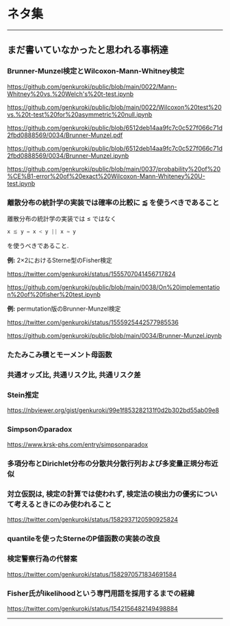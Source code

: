 # ネタ集

---

## まだ書いていなかったと思われる事柄達

### Brunner-Munzel検定とWilcoxon-Mann-Whitney検定

https://github.com/genkuroki/public/blob/main/0022/Mann-Whitney%20vs.%20Welch's%20t-test.ipynb

https://github.com/genkuroki/public/blob/main/0022/Wilcoxon%20test%20vs.%20t-test%20for%20asymmetric%20null.ipynb

https://github.com/genkuroki/public/blob/6512deb14aa9fc7c0c527f066c71d2fbd0888569/0034/Brunner-Munzel.pdf

https://github.com/genkuroki/public/blob/6512deb14aa9fc7c0c527f066c71d2fbd0888569/0034/Brunner-Munzel.ipynb

https://github.com/genkuroki/public/blob/main/0037/probability%20of%20%CE%B1-error%20of%20exact%20Wilcoxon-Mann-Whiteney%20U-test.ipynb

### 離散分布の統計学の実装では確率の比較に ⪅ を使うべきであること

離散分布の統計学の実装では ≤ ではなく

```julia
x ⪅ y = x < y || x ≈ y
```

を使うべきであること.

__例:__ 2×2におけるSterne型のFisher検定

https://twitter.com/genkuroki/status/1555707041456717824

https://github.com/genkuroki/public/blob/main/0038/On%20implementation%20of%20fisher%20test.ipynb

__例:__ permutation版のBrunner-Munzel検定

https://twitter.com/genkuroki/status/1555925442577985536

https://github.com/genkuroki/public/blob/main/0034/Brunner-Munzel.ipynb

### たたみこみ積とモーメント母函数

### 共通オッズ比, 共通リスク比, 共通リスク差

### Stein推定

https://nbviewer.org/gist/genkuroki/99e1f853282131f0d2b302bd55ab09e8

### Simpsonのparadox

https://www.krsk-phs.com/entry/simpsonparadox

### 多項分布とDirichlet分布の分散共分散行列および多変量正規分布近似

### 対立仮説は, 検定の計算では使われず, 検定法の検出力の優劣について考えるときにのみ使われること

https://twitter.com/genkuroki/status/1582937120590925824

### quantileを使ったSterneのP値函数の実装の改良

### 検定警察行為の代替案

https://twitter.com/genkuroki/status/1582970571834691584

### Fisher氏がlikelihoodという専門用語を採用するまでの経緯

https://twitter.com/genkuroki/status/1542156482149498884

---


